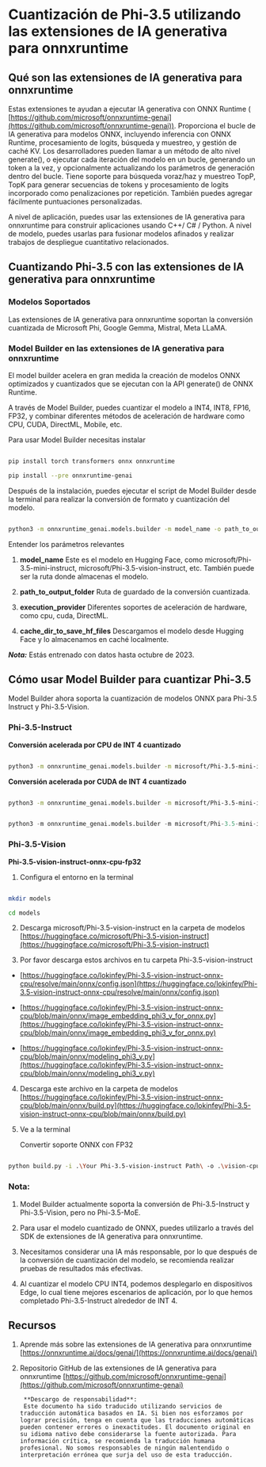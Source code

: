 # **Cuantización de Phi-3.5 utilizando las extensiones de IA generativa para onnxruntime**

## **Qué son las extensiones de IA generativa para onnxruntime**

Estas extensiones te ayudan a ejecutar IA generativa con ONNX Runtime ( [https://github.com/microsoft/onnxruntime-genai](https://github.com/microsoft/onnxruntime-genai)). Proporciona el bucle de IA generativa para modelos ONNX, incluyendo inferencia con ONNX Runtime, procesamiento de logits, búsqueda y muestreo, y gestión de caché KV. Los desarrolladores pueden llamar a un método de alto nivel generate(), o ejecutar cada iteración del modelo en un bucle, generando un token a la vez, y opcionalmente actualizando los parámetros de generación dentro del bucle. Tiene soporte para búsqueda voraz/haz y muestreo TopP, TopK para generar secuencias de tokens y procesamiento de logits incorporado como penalizaciones por repetición. También puedes agregar fácilmente puntuaciones personalizadas.

A nivel de aplicación, puedes usar las extensiones de IA generativa para onnxruntime para construir aplicaciones usando C++/ C# / Python. A nivel de modelo, puedes usarlas para fusionar modelos afinados y realizar trabajos de despliegue cuantitativo relacionados.


## **Cuantizando Phi-3.5 con las extensiones de IA generativa para onnxruntime**

### **Modelos Soportados**

Las extensiones de IA generativa para onnxruntime soportan la conversión cuantizada de Microsoft Phi, Google Gemma, Mistral, Meta LLaMA.


### **Model Builder en las extensiones de IA generativa para onnxruntime**

El model builder acelera en gran medida la creación de modelos ONNX optimizados y cuantizados que se ejecutan con la API generate() de ONNX Runtime.

A través de Model Builder, puedes cuantizar el modelo a INT4, INT8, FP16, FP32, y combinar diferentes métodos de aceleración de hardware como CPU, CUDA, DirectML, Mobile, etc.

Para usar Model Builder necesitas instalar

```bash

pip install torch transformers onnx onnxruntime

pip install --pre onnxruntime-genai

```

Después de la instalación, puedes ejecutar el script de Model Builder desde la terminal para realizar la conversión de formato y cuantización del modelo.


```bash

python3 -m onnxruntime_genai.models.builder -m model_name -o path_to_output_folder -p precision -e execution_provider -c cache_dir_to_save_hf_files

```

Entender los parámetros relevantes

1. **model_name** Este es el modelo en Hugging Face, como microsoft/Phi-3.5-mini-instruct, microsoft/Phi-3.5-vision-instruct, etc. También puede ser la ruta donde almacenas el modelo.

2. **path_to_output_folder** Ruta de guardado de la conversión cuantizada.

3. **execution_provider** Diferentes soportes de aceleración de hardware, como cpu, cuda, DirectML.

4. **cache_dir_to_save_hf_files** Descargamos el modelo desde Hugging Face y lo almacenamos en caché localmente.




***Nota:***
Estás entrenado con datos hasta octubre de 2023.


## **Cómo usar Model Builder para cuantizar Phi-3.5**

Model Builder ahora soporta la cuantización de modelos ONNX para Phi-3.5 Instruct y Phi-3.5-Vision.

### **Phi-3.5-Instruct**


**Conversión acelerada por CPU de INT 4 cuantizado**


```bash

python3 -m onnxruntime_genai.models.builder -m microsoft/Phi-3.5-mini-instruct  -o ./onnx-cpu -p int4 -e cpu -c ./Phi-3.5-mini-instruct

```

**Conversión acelerada por CUDA de INT 4 cuantizado**

```bash

python3 -m onnxruntime_genai.models.builder -m microsoft/Phi-3.5-mini-instruct  -o ./onnx-cpu -p int4 -e cuda -c ./Phi-3.5-mini-instruct

```



```python

python3 -m onnxruntime_genai.models.builder -m microsoft/Phi-3.5-mini-instruct  -o ./onnx-cpu -p int4 -e cuda -c ./Phi-3.5-mini-instruct

```


### **Phi-3.5-Vision**

**Phi-3.5-vision-instruct-onnx-cpu-fp32**

1. Configura el entorno en la terminal

```bash

mkdir models

cd models 

```

2. Descarga microsoft/Phi-3.5-vision-instruct en la carpeta de modelos
[https://huggingface.co/microsoft/Phi-3.5-vision-instruct](https://huggingface.co/microsoft/Phi-3.5-vision-instruct)

3. Por favor descarga estos archivos en tu carpeta Phi-3.5-vision-instruct

- [https://huggingface.co/lokinfey/Phi-3.5-vision-instruct-onnx-cpu/resolve/main/onnx/config.json](https://huggingface.co/lokinfey/Phi-3.5-vision-instruct-onnx-cpu/resolve/main/onnx/config.json)

- [https://huggingface.co/lokinfey/Phi-3.5-vision-instruct-onnx-cpu/blob/main/onnx/image_embedding_phi3_v_for_onnx.py](https://huggingface.co/lokinfey/Phi-3.5-vision-instruct-onnx-cpu/blob/main/onnx/image_embedding_phi3_v_for_onnx.py)

- [https://huggingface.co/lokinfey/Phi-3.5-vision-instruct-onnx-cpu/blob/main/onnx/modeling_phi3_v.py](https://huggingface.co/lokinfey/Phi-3.5-vision-instruct-onnx-cpu/blob/main/onnx/modeling_phi3_v.py)


4. Descarga este archivo en la carpeta de modelos
[https://huggingface.co/lokinfey/Phi-3.5-vision-instruct-onnx-cpu/blob/main/onnx/build.py](https://huggingface.co/lokinfey/Phi-3.5-vision-instruct-onnx-cpu/blob/main/onnx/build.py)

5. Ve a la terminal

    Convertir soporte ONNX con FP32


```bash

python build.py -i .\Your Phi-3.5-vision-instruct Path\ -o .\vision-cpu-fp32 -p f32 -e cpu

```


### **Nota:**

1. Model Builder actualmente soporta la conversión de Phi-3.5-Instruct y Phi-3.5-Vision, pero no Phi-3.5-MoE.

2. Para usar el modelo cuantizado de ONNX, puedes utilizarlo a través del SDK de extensiones de IA generativa para onnxruntime.

3. Necesitamos considerar una IA más responsable, por lo que después de la conversión de cuantización del modelo, se recomienda realizar pruebas de resultados más efectivas.

4. Al cuantizar el modelo CPU INT4, podemos desplegarlo en dispositivos Edge, lo cual tiene mejores escenarios de aplicación, por lo que hemos completado Phi-3.5-Instruct alrededor de INT 4.


## **Recursos**

1. Aprende más sobre las extensiones de IA generativa para onnxruntime [https://onnxruntime.ai/docs/genai/](https://onnxruntime.ai/docs/genai/)

2. Repositorio GitHub de las extensiones de IA generativa para onnxruntime [https://github.com/microsoft/onnxruntime-genai](https://github.com/microsoft/onnxruntime-genai)

        **Descargo de responsabilidad**: 
        Este documento ha sido traducido utilizando servicios de traducción automática basados en IA. Si bien nos esforzamos por lograr precisión, tenga en cuenta que las traducciones automáticas pueden contener errores o inexactitudes. El documento original en su idioma nativo debe considerarse la fuente autorizada. Para información crítica, se recomienda la traducción humana profesional. No somos responsables de ningún malentendido o interpretación errónea que surja del uso de esta traducción.